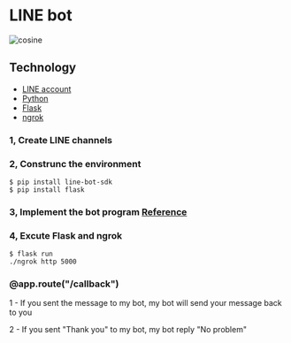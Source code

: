 LINE bot
===============
![cosine](https://lh3.googleusercontent.com/0gmz1W51c7NuDAGp3Zgu6lhpyI0qZeWM9Dpj0g66hAwQlvsnSeSNoUXaK8IWClOZWJnLztLOIoFy0s68dNcEJBtGhaJZtDVTzSDK647WFFYlTDG5mYUZxI0_NDgDKxetyc0df_9Dig=w2400)
## Technology 
 * [LINE account](https://line.me/en/)
 * [Python](https://www.python.org/downloads/) 
 * [Flask](https://flask.palletsprojects.com/en/2.1.x/)
 * [ngrok](https://ngrok.com/)

### 1, Create LINE channels


### 2, Construnc the environment 


    $ pip install line-bot-sdk
    $ pip install flask 
### 3, Implement the bot program  [Reference](https://github.com/line/line-bot-sdk-python)

### 4, Excute Flask and ngrok
    $ flask run 
    ./ngrok http 5000



### @app.route("/callback") 
 1 - If you sent the message to my bot, my bot will send your message back  to you

 2 - If you sent "Thank you" to my bot, my bot reply "No problem" 

 